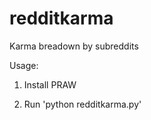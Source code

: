 redditkarma
===========

Karma breadown by subreddits

Usage:

1. Install PRAW

2. Run 'python redditkarma.py'

